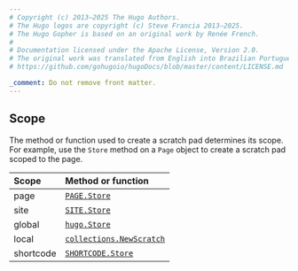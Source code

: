 ```yaml
---
# Copyright (c) 2013–2025 The Hugo Authors.
# The Hugo logos are copyright (c) Steve Francia 2013–2025.
# The Hugo Gopher is based on an original work by Renée French.
#
# Documentation licensed under the Apache License, Version 2.0.
# The original work was translated from English into Brazilian Portuguese.
# https://github.com/gohugoio/hugoDocs/blob/master/content/LICENSE.md

_comment: Do not remove front matter.
---
```


## Scope

The method or function used to create a scratch pad determines its scope. For example, use the `Store` method on a `Page` object to create a scratch pad scoped to the page.

Scope|Method or function
:--|:--
page|[`PAGE.Store`]
site|[`SITE.Store`] 
global|[`hugo.Store`]
local|[`collections.NewScratch`]
shortcode|[`SHORTCODE.Store`]

[`page.store`]: /methods/page/store
[`site.store`]: /methods/site/store
[`hugo.store`]: /functions/hugo/store
[`collections.newscratch`]: functions/collections/newscratch
[`shortcode.store`]: /methods/shortcode/store
